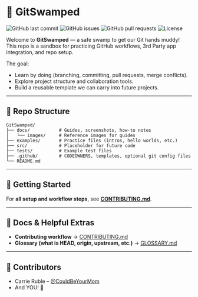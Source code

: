 # 🐊 GitSwamped  

![GitHub last commit](https://img.shields.io/github/last-commit/GitSwamped/GitSwamped)
![GitHub issues](https://img.shields.io/github/issues/GitSwamped/GitSwamped)
![GitHub pull requests](https://img.shields.io/github/issues-pr/GitSwamped/GitSwamped)
![License](https://img.shields.io/github/license/GitSwamped/GitSwamped)

Welcome to **GitSwamped** — a safe swamp to get our Git hands muddy!  
This repo is a sandbox for practicing GitHub workflows, 3rd Party app integration, and repo setup.  

The goal:  
- Learn by doing (branching, committing, pull requests, merge conflicts).  
- Explore project structure and collaboration tools.  
- Build a reusable template we can carry into future projects.  

---

## 📂 Repo Structure

```plaintext
GitSwamped/
├── docs/           # Guides, screenshots, how-to notes
│   └── images/     # Reference images for guides
├── examples/       # Practice files (intros, hello worlds, etc.)
├── src/            # Placeholder for future code
├── tests/          # Example test files
├── .github/        # CODEOWNERS, templates, optional git config files
└── README.md
```

---

## 🚀 Getting Started  

For **all setup and workflow steps**, see **[CONTRIBUTING.md](./CONTRIBUTING.md)**.

---

## 📖 Docs & Helpful Extras
- **Contributing workflow** → [CONTRIBUTING.md](./CONTRIBUTING.md)  
- **Glossary (what is HEAD, origin, upstream, etc.)** → [GLOSSARY.md](docs/GLOSSARY.md)

---

## 👥 Contributors  

- Carrie Ruble – [@CouldBeYourMom](https://github.com/CouldBeYourMom)  
- And YOU! 🌟  
